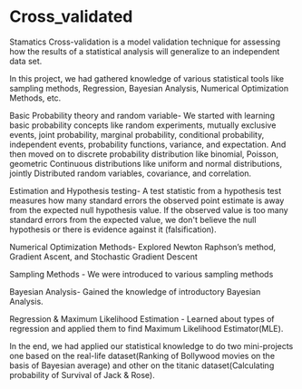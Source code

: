 # Cross_validated
Stamatics
Cross-validation is a model validation technique for assessing how the results of a statistical analysis will generalize to an independent data set.

In this project, we had gathered knowledge of various statistical tools like sampling methods, Regression, Bayesian Analysis, Numerical Optimization Methods, etc.

Basic Probability theory and random variable-
We started with learning basic probability concepts like random experiments, mutually exclusive events, joint probability, marginal probability, conditional probability, independent events, probability functions, variance, and expectation. And then moved on to discrete probability distribution like binomial, Poisson, geometric Continuous distributions like uniform and normal distributions, jointly Distributed random variables, covariance, and correlation.

Estimation and Hypothesis testing-
A test statistic from a hypothesis test measures how many standard errors the observed point estimate is away from the expected null hypothesis value. If the observed value is too many standard errors from the expected value, we don't believe the null hypothesis or there is evidence against it (falsification).

Numerical Optimization Methods-
Explored Newton Raphson’s method, Gradient Ascent, and Stochastic Gradient Descent

Sampling Methods -
We were introduced to various sampling methods

Bayesian Analysis-
Gained the knowledge of introductory Bayesian Analysis.

Regression & Maximum Likelihood Estimation -
Learned about types of regression and applied them to find Maximum Likelihood Estimator(MLE).

In the end, we had applied our statistical knowledge to do two mini-projects one based on the real-life dataset(Ranking of Bollywood movies on the basis of Bayesian average) and other on the titanic dataset(Calculating probability of Survival of Jack & Rose).

